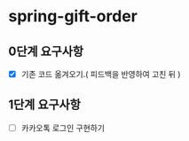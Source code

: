 # spring-gift-order

## 0단계 요구사항
- [x]  기존 코드 옮겨오기.( 피드백을 반영하여 고친 뒤 )

## 1단계 요구사항
- [ ]  카카오톡 로그인 구현하기
